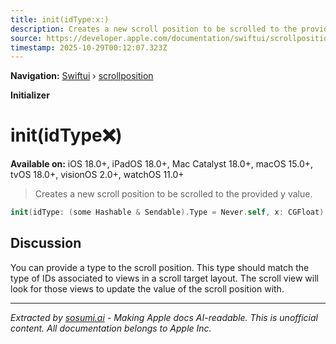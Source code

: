 ```yaml
---
title: init(idType:x:)
description: Creates a new scroll position to be scrolled to the provided y value.
source: https://developer.apple.com/documentation/swiftui/scrollposition/init(idtype:x:)
timestamp: 2025-10-29T00:12:07.323Z
---
```


**Navigation:** [Swiftui](/documentation/swiftui) › [scrollposition](/documentation/swiftui/scrollposition)

**Initializer**

# init(idType:x:)

**Available on:** iOS 18.0+, iPadOS 18.0+, Mac Catalyst 18.0+, macOS 15.0+, tvOS 18.0+, visionOS 2.0+, watchOS 11.0+

> Creates a new scroll position to be scrolled to the provided y value.

```swift
init(idType: (some Hashable & Sendable).Type = Never.self, x: CGFloat)
```

## Discussion

You can provide a type to the scroll position. This type should match the type of IDs associated to views in a scroll target layout. The scroll view will look for those views to update the value of the scroll position with.

---

*Extracted by [sosumi.ai](https://sosumi.ai) - Making Apple docs AI-readable.*
*This is unofficial content. All documentation belongs to Apple Inc.*
